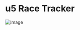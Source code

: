 # u5 Race Tracker

![image](https://github.com/user-attachments/assets/b05fa151-b617-485f-9401-43d8e8a284b5)
